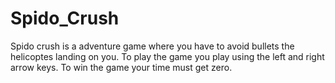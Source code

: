 # Spido_Crush

Spido crush is a adventure game where you have to avoid bullets the helicoptes landing on you.
To play the game you play using the left and right arrow keys.
To win the game your time must get zero.
